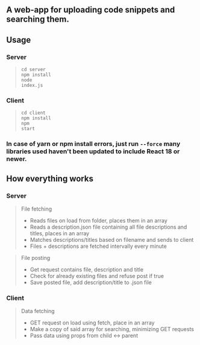 ## A web-app for uploading code snippets and searching them.

## Usage

### Server
><code>cd server</code><br>
<code>npm install</code><br>
<code>node index.js</code><br>

### Client
><code>cd client</code><br>
<code>npm install</code><br>
<code>npm start</code><br>

### In case of yarn or npm install errors, just run <code>--force</code> many libraries used haven't been updated to include React 18 or newer.

## How everything works

### Server
>File fetching
>- Reads files on load from folder, places them in an array
>- Reads a description.json file containing all file descriptions and titles, places in an array
>- Matches descriptions/titles based on filename and sends to client
>- Files + descriptions are fetched intervally every minute

>File posting
>- Get request contains file, description and title
>- Check for already existing files and refuse post if true
>- Save posted file, add description/title to .json file

### Client
>Data fetching
>- GET request on load using fetch, place in an array
>- Make a copy of said array for searching, minimizing GET requests
>- Pass data using props from child <-> parent

